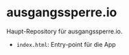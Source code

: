 # ausgangssperre.io

Haupt-Repository für ausgangssperre.io.

- `index.html`: Entry-point für die App
